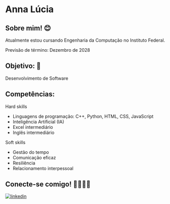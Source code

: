 # Anna Lúcia

## Sobre mim! 😊

Atualmente estou cursando Engenharia da Computação no Instituto Federal.

Previsão de término: Dezembro de 2028 

## Objetivo: 🎯

Desenvolvimento de Software 

## Competências:

Hard skills

- Linguagens de programação: C++, Python, HTML, CSS, JavaScript
- Inteligência Artificial (IA)
- Excel intermediário
- Inglês intermediário 

Soft skills

- Gestão do tempo
- Comunicação eficaz
- Resiliência
- Relacionamento interpessoal

## Conecte-se comigo! 🫱🏼‍🫲🏾

[![linkedin](https://img.shields.io/badge/linkedin-0A66C2?style=for-the-badge&logo=linkedin&logoColor=white)](https://www.linkedin.com/in/anna-l%C3%BAcia-208a102a4/)
